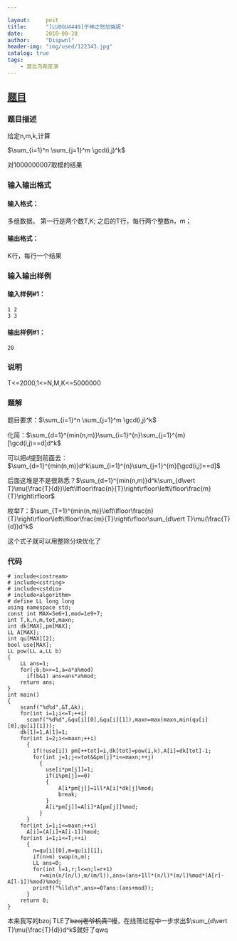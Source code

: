 ```yaml
---

layout:     post
title:      "[LUOGU4449]于神之怒加强版"
date:       2018-08-28
author:     "Dispwnl"
header-img: "img/used/122343.jpg"
catalog: true
tags:
    - 莫比乌斯反演
---
```

## [题目](https://www.luogu.org/problemnew/show/P4449)
### 题目描述
给定n,m,k,计算

$\sum_{i=1}^n \sum_{j=1}^m \gcd(i,j)^k$ 

对1000000007取模的结果

### 输入输出格式
#### 输入格式：
多组数据。 第一行是两个数T,K; 之后的T行，每行两个整数n，m；

#### 输出格式：
K行，每行一个结果

### 输入输出样例
#### 输入样例#1： 
```plain
1 2
3 3
```
#### 输出样例#1： 
```plain
20
```
### 说明
T<=2000,1<=N,M,K<=5000000

### 题解
题目要求：$\sum_{i=1}^n \sum_{j=1}^m \gcd(i,j)^k$

化简：$\sum_{d=1}^{min(n,m)}\sum_{i=1}^{n}\sum_{j=1}^{m}[\gcd(i,j)==d]d^k$

可以把$d$提到前面去：$\sum_{d=1}^{min(n,m)}d^k\sum_{i=1}^{n}\sum_{j=1}^{m}[\gcd(i,j)==d]$

后面这堆是不是很熟悉？$\sum_{d=1}^{min(n,m)}d^k\sum_{d\vert T}\mu(\frac{T}{d})\left\lfloor\frac{n}{T}\right\rfloor\left\lfloor\frac{m}{T}\right\rfloor$

枚举$T$：$\sum_{T=1}^{min(n,m)}\left\lfloor\frac{n}{T}\right\rfloor\left\lfloor\frac{m}{T}\right\rfloor\sum_{d\vert T}\mu(\frac{T}{d})d^k$

这个式子就可以用整除分块优化了

### 代码
```
# include<iostream>
# include<cstring>
# include<cstdio>
# include<algorithm>
# define LL long long
using namespace std;
const int MAX=5e6+1,mod=1e9+7;
int T,k,n,m,tot,maxn;
int dk[MAX],pm[MAX];
LL A[MAX];
int qu[MAX][2];
bool use[MAX];
LL pow(LL a,LL b)
{
    LL ans=1;
    for(;b;b>>=1,a=a*a%mod)
      if(b&1) ans=ans*a%mod;
    return ans;
}
int main()
{
    scanf("%d%d",&T,&k);
    for(int i=1;i<=T;++i)
      scanf("%d%d",&qu[i][0],&qu[i][1]),maxn=max(maxn,min(qu[i][0],qu[i][1]));
    dk[1]=1,A[1]=1;
    for(int i=2;i<=maxn;++i)
      {
      	if(!use[i]) pm[++tot]=i,dk[tot]=pow(i,k),A[i]=dk[tot]-1;
      	for(int j=1;j<=tot&&pm[j]*i<=maxn;++j)
      	  {
      	  	use[i*pm[j]]=1;
      	  	if(i%pm[j]==0)
      	  	{
      	  		A[i*pm[j]]=1ll*A[i]*dk[j]%mod;
      	  		break;
            }
            A[i*pm[j]]=A[i]*A[pm[j]]%mod;
          }
      }
    for(int i=1;i<=maxn;++i)
      A[i]=(A[i]+A[i-1])%mod;
    for(int i=1;i<=T;++i)
      {
      	n=qu[i][0],m=qu[i][1];
      	if(n>m) swap(n,m);
      	LL ans=0;
      	for(int l=1,r;l<=n;l=r+1)
      	  r=min(n/(n/l),m/(m/l)),ans=(ans+1ll*(n/l)*(m/l)%mod*(A[r]-A[l-1])%mod)%mod;
      	printf("%lld\n",ans>=0?ans:(ans+mod));
      }
    return 0;
}
```
本来我写的bzoj TLE了~~bzoj老爷机真™慢~~，在线筛过程中一步求出$\sum_{d\vert T}\mu(\frac{T}{d})d^k$就好了qwq
